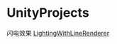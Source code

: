 # UnityProjects


闪电效果 [LightingWithLineRenderer](https://github.com/hxchen/UnityProjects/tree/main/LightingWithLineRenderer)


